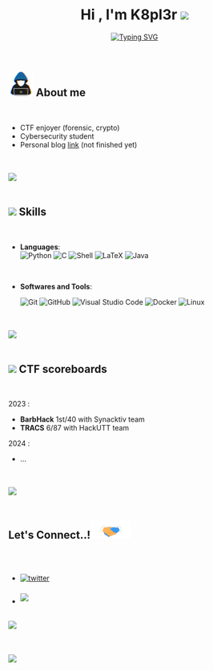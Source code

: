 <h1 align="center"><b>Hi , I'm K8pl3r </b><img src="https://media.giphy.com/media/hvRJCLFzcasrR4ia7z/giphy.gif" width="35"></h1>
<!--  -->
<p align="center">
    <a href="https://git.io/typing-svg"><img src="https://readme-typing-svg.herokuapp.com?font=Fira+Code&size=30&pause=1000&center=true&vCenter=true&random=false&width=600&height=100&lines=K8pl3r;CTF player;Cybersecurity enthusiast;" alt="Typing SVG" /></a>
</p>


<br>

## <picture><img src = "https://github.com/0xAbdulKhalid/0xAbdulKhalid/raw/main/assets/mdImages/about_me.gif" width = 50px></picture> **About me**

<br>

- CTF enjoyer (forensic, crypto)
- Cybersecurity student
- Personal blog [link](https://k8pl3r-sh.github.io) (not finished yet)

<br><br><img src="https://user-images.githubusercontent.com/73097560/115834477-dbab4500-a447-11eb-908a-139a6edaec5c.gif"><br><br>

## <img src="https://media2.giphy.com/media/QssGEmpkyEOhBCb7e1/giphy.gif?cid=ecf05e47a0n3gi1bfqntqmob8g9aid1oyj2wr3ds3mg700bl&rid=giphy.gif" width ="25"><b> Skills</b>
<br>

<p align="center">

- **Languages**: <br>
    ![Python](https://img.shields.io/badge/Python%20-%2314354C.svg?style=for-the-badge&logo=python&logoColor=white)
    ![C](https://img.shields.io/badge/C%20-%232370ED.svg?style=for-the-badge&logo=c&logoColor=white)
    ![Shell](https://img.shields.io/badge/Shell%20-%2300599C.svg?style=for-the-badge&logo=shell&logoColor=white)
    ![LaTeX](https://img.shields.io/badge/LaTeX%20-%2314354C.svg?style=for-the-badge&logo=latex&logoColor=white&color=0d4d6e)
    ![Java](https://img.shields.io/badge/Java-%232370ED.svg?style=for-the-badge&logo=java&logoColor=white)

<br>

- **Softwares and Tools**:

    ![Git](https://img.shields.io/badge/git-%23F05033.svg?style=for-the-badge&logo=git&logoColor=white)
    ![GitHub](https://img.shields.io/badge/github-%23121011.svg?style=for-the-badge&logo=github&logoColor=white)
    ![Visual Studio Code](https://img.shields.io/badge/Visual%20Studio%20Code-0078d7.svg?style=for-the-badge&logo=visual-studio-code&logoColor=white)
    ![Docker](https://img.shields.io/badge/Docker-FCC624?style=for-the-badge&logo=docker&logoColor=white&color=1ba1e4)
    ![Linux](https://img.shields.io/badge/Linux-FCC624?style=for-the-badge&logo=linux&logoColor=black)

</p>

<br><br><img src="https://user-images.githubusercontent.com/73097560/115834477-dbab4500-a447-11eb-908a-139a6edaec5c.gif"><br><br>

## <img src="https://media.giphy.com/media/iY8CRBdQXODJSCERIr/giphy.gif" width="35"><b> CTF scoreboards </b>
<br>

<!-- TODO lien CTFtime + team member-->

<p>2023 :</p>
<ul>
    <li><b>BarbHack</b> 1st/40 with Synacktiv team</li>
    <li><b>TRACS</b> 6/87 with HackUTT team</li>
</ul>
        
<p>2024 :</p>
<ul>
    <li>...</li>
</ul>

<br><br><img src="https://user-images.githubusercontent.com/73097560/115834477-dbab4500-a447-11eb-908a-139a6edaec5c.gif"><br><br>

## <b> Let's Connect..!</b><img src="https://github.com/0xAbdulKhalid/0xAbdulKhalid/raw/main/assets/mdImages/handshake.gif" width ="80">
<br>
<div align='left'>

<ul>

<br>

<li>
<a href="https://twitter.com/k8pl3r" target="_blank">
<img src="https://img.shields.io/badge/twitter:  k8pl3r-%2300acee.svg?color=1DA1F2&style=for-the-badge&logo=twitter&logoColor=white" alt=twitter style="margin-bottom: 5px;"/>
</a>
</li>

<br>

<li>
<a href="mailto:k8pl3r@gmail.com" target="_blank">
<img src="https://img.shields.io/badge/mail:  k8pl3r-%23EA4335.svg?style=for-the-badge&logo=gmail&logoColor=white" t=mail style="margin-bottom: 5px;" />
</a>
</li>
	
</ul>
</div>

<br>
<img src="https://user-images.githubusercontent.com/73097560/115834477-dbab4500-a447-11eb-908a-139a6edaec5c.gif">
<br>

<br><br><img src="https://user-images.githubusercontent.com/73097560/115834477-dbab4500-a447-11eb-908a-139a6edaec5c.gif"><br><br>

